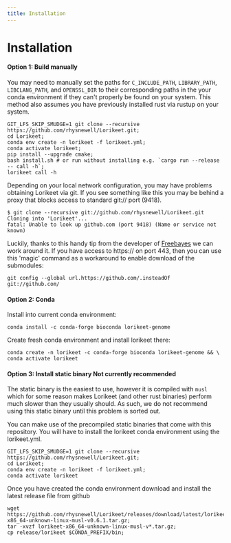 ```yaml
---
title: Installation
---
```


Installation
========

#### Option 1: Build manually
You may need to manually set the paths for `C_INCLUDE_PATH`, `LIBRARY_PATH`, `LIBCLANG_PATH`, and `OPENSSL_DIR` to their corresponding
paths in the your conda environment if they can't properly be found on your system. This method also assumes you have 
previously installed rust via rustup on your system.
```
GIT_LFS_SKIP_SMUDGE=1 git clone --recursive https://github.com/rhysnewell/Lorikeet.git;
cd Lorikeet;
conda env create -n lorikeet -f lorikeet.yml; 
conda activate lorikeet;
pip install --upgrade cmake;
bash install.sh # or run without installing e.g. `cargo run --release -- call -h`;
lorikeet call -h
```

Depending on your local network configuration, you may have problems obtaining Lorikeet via git.
If you see something like this you may be behind a proxy that blocks access to standard git:// port (9418).

```
$ git clone --recursive git://github.com/rhysnewell/Lorikeet.git
Cloning into 'Lorikeet'...
fatal: Unable to look up github.com (port 9418) (Name or service not known)
```

Luckily, thanks to this handy tip from the developer of [Freebayes](https://github.com/ekg/freebayes) we can work around it.
If you have access to https:// on port 443, then you can use this 'magic' command as a workaround to enable download of the submodules:

```
git config --global url.https://github.com/.insteadOf git://github.com/
```

#### Option 2: Conda 

Install into current conda environment:
```
conda install -c conda-forge bioconda lorikeet-genome
```

Create fresh conda environment and install lorikeet there:
```
conda create -n lorikeet -c conda-forge bioconda lorikeet-genome && \
conda activate lorikeet
```

#### Option 3: Install static binary **Not currently recommended**
The static binary is the easiest to use, however it is compiled with `musl` which for some reason makes Lorikeet (and other
rust binaries) perform much slower than they usually should. As such, we do not recommend using this static binary until
this problem is sorted out.

You can make use of the precompiled static binaries that come with this repository. You will have to install the lorikeet
conda environment using the lorikeet.yml.
```
GIT_LFS_SKIP_SMUDGE=1 git clone --recursive https://github.com/rhysnewell/Lorikeet.git;
cd Lorikeet;
conda env create -n lorikeet -f lorikeet.yml;
conda activate lorikeet
```

Once you have created the conda environment download and install the latest release file from github
```
wget https://github.com/rhysnewell/Lorikeet/releases/download/latest/lorikeet-x86_64-unknown-linux-musl-v0.6.1.tar.gz;
tar -xvzf lorikeet-x86_64-unknown-linux-musl-v*.tar.gz;
cp release/lorikeet $CONDA_PREFIX/bin;
```


